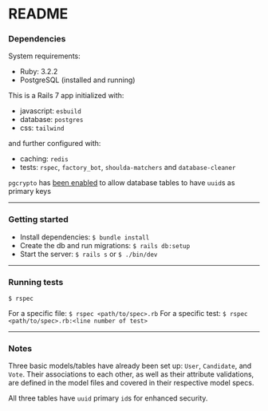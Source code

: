 # README

### Dependencies

System requirements:
- Ruby: 3.2.2
- PostgreSQL (installed and running)

This is a Rails 7 app initialized with:
- javascript: `esbuild`
- database: `postgres`
- css: `tailwind`

and further configured with:
- caching: `redis`
- tests: `rspec`, `factory_bot`, `shoulda-matchers` and `database-cleaner`

`pgcrypto` has [been enabled](https://github.com/labe/ab_voting_app/blob/main/db/migrate/20231219001747_enable_uuid.rb) to allow database tables to have `uuid`s as primary keys
*****

### Getting started

- Install dependencies: `$ bundle install`
- Create the db and run migrations: `$ rails db:setup`
- Start the server: `$ rails s` or `$ ./bin/dev`

*****

### Running tests

`$ rspec`

For a specific file: `$ rspec <path/to/spec>.rb`
For a specific test: `$ rspec <path/to/spec>.rb:<line number of test>`

*****

### Notes

Three basic models/tables have already been set up: `User`, `Candidate`, and `Vote`. Their associations to each other, as well as their attribute validations, are defined in the model files and covered in their respective model specs.

All three tables have `uuid` primary `id`s for enhanced security.
